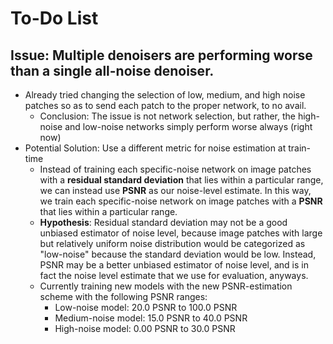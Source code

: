 # To-Do List

## Issue: Multiple denoisers are performing worse than a single all-noise denoiser.
- Already tried changing the selection of low, medium, and high noise patches so as to send each patch to the proper network, to no avail.
  - Conclusion: The issue is not network selection, but rather, the high-noise and low-noise networks simply perform worse always (right now)
- Potential Solution: Use a different metric for noise estimation at train-time
  - Instead of training each specific-noise network on image patches with a **residual standard deviation** that lies within a particular range, we can instead use **PSNR** as our noise-level estimate. In this way, we train each specific-noise network on image patches with a **PSNR** that lies within a particular range.
  - **Hypothesis**: Residual standard deviation may not be a good unbiased estimator of noise level, because image patches with large but relatively uniform noise distribution would be categorized as "low-noise" because the standard deviation would be low. Instead, PSNR may be a better unbiased estimator of noise level, and is in fact the noise level estimate that we use for evaluation, anyways.
  - Currently training new models with the new PSNR-estimation scheme with the following PSNR ranges:
    - Low-noise model: 20.0 PSNR to 100.0 PSNR
    - Medium-noise model: 15.0 PSNR to 40.0 PSNR    
    - High-noise model: 0.00 PSNR to 30.0 PSNR    
